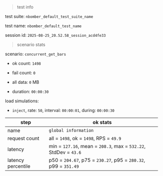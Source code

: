 > test info

test suite: `nbomber_default_test_suite_name`

test name: `nbomber_default_test_name`

session id: `2025-08-25_20.52.58_session_acd4fe33`

> scenario stats

scenario: `concurrent_get_bars`

  - ok count: `1498`

  - fail count: `0`

  - all data: `0` MB

  - duration: `00:00:30`

load simulations:

  - `inject`, rate: `50`, interval: `00:00:01`, during: `00:00:30`

|step|ok stats|
|---|---|
|name|`global information`|
|request count|all = `1498`, ok = `1498`, RPS = `49.9`|
|latency|min = `127.16`, mean = `208.3`, max = `532.22`, StdDev = `43.6`|
|latency percentile|p50 = `204.67`, p75 = `230.27`, p95 = `280.32`, p99 = `351.49`|




